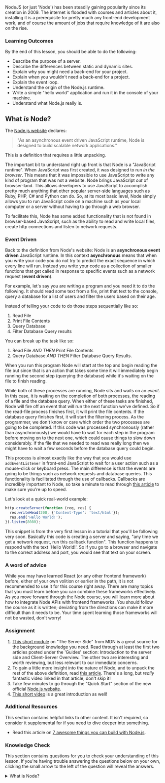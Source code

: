 NodeJS (or just 'Node') has been steadily gaining popularity since its creation in 2009. The internet is flooded with courses and articles about it, installing it is a prerequisite for pretty much any front-end development work, and of course the amount of jobs that require knowledge of it are also on the rise.

### Learning Outcomes
By the end of this lesson, you should be able to do the following:

 - Describe the purpose of a server.
 - Describe the differences between static and dynamic sites.
 - Explain why you might need a back-end for your project.
 - Explain when you wouldn't need a back-end for a project.
 - Explain the event loop.
 - Understand the origin of the Node.js runtime.
 - Write a simple "hello world" application and run it in the console of your machine.
 - Understand what Node.js really is.

## What _is_ Node?  

The [Node.js website](https://nodejs.org/en/about/) declares:

> "As an asynchronous event driven JavaScript runtime, Node is designed to build scalable network applications."

This is a definition that requires a little unpacking.

The important bit to understand right up front is that Node is a "JavaScript runtime".  When JavaScript was first created, it was designed to run *in the browser*. This means that it was impossible to use JavaScript to write any kind of program that was not a website. Node brings JavaScript _out_ of browser-land. This allows developers to use JavaScript to accomplish pretty much anything that other popular server-side languages such as Ruby, PHP, C# and Python can do. So, at its most basic level, Node simply allows you to run JavaScript code on a machine such as your local computer or a server without having to go through a web browser.

To facilitate this, Node has some added functionality that is not found in browser-based JavaScript, such as the ability to read and write local files, create http connections and listen to network requests.

### Event Driven
Back to the definition from Node's website: Node is an **asynchronous event driven** JavaScript runtime. In this context **asynchronous** means that when you write your code you do not try to predict the exact sequence in which every line will run. Instead you write your code as a collection of smaller functions that get called in response to specific events such as a network request (**event driven**).

For example, let's say you are writing a program and you need it to do the following. It should read some text from a file, print that text to the console, query a database for a list of users and filter the users based on their age.

Instead of telling your code to do those steps sequentially like so:

1. Read File
2. Print File Contents
3. Query Database
4. Filter Database Query results

You can break up the task like so:

1. Read File _AND THEN_ Print File Contents
2. Query Database _AND THEN_ Filter Database Query Results.

When you run this program Node will start at the top and begin reading the file but since that is an action that takes some time it will immediately begin running the second step (querying the database) while it's waiting on the file to finish reading.

While both of these processes are running, Node sits and waits on an _event_.  In this case, it is waiting on the completion of both processes, the reading of a file and the database query. When either of these tasks are finished, Node will fire off an event that will run the next function we've defined. So if the read-file process finishes first, it will print the file contents. If the database query finishes first, it will start the filtering process. As the programmer, we don't know or care which order the two processes are going to be completed. If this code was processed synchronously (rather than asynchronously) we would have to wait for each step in the program before moving on to the next one, which could cause things to slow down considerably.  If the file that we needed to read was really long then we might have to wait a few seconds before the database query could begin.

This process is almost exactly like the way that you would use `addEventListener` in front-end JavaScript to wait for a user action such as a mouse-click or keyboard press.  The main difference is that the events are going to be things such as network requests and database queries. This functionality is facilitated through the use of callbacks. Callbacks are incredibly important to Node, so take a minute to read through [this article](https://briggs.dev/blog/understanding-callbacks) to make sure you're up to speed.

Let's look at a quick real-world example:

~~~javascript
http.createServer(function (req, res) {
  res.writeHead(200, {'Content-Type': 'text/html'});
  res.end('Hello World!');
}).listen(8080);
~~~

This snippet is from the very first lesson in a tutorial that you'll be following very soon. Basically this code is creating a server and saying, "any time we get a network request, run this callback function".  This function happens to respond with the text 'Hello World!'. So if you go to a browser and navigate to the correct address and port, you would see that text on your screen.

### A word of advice

While you may have learned React (or any other frontend framework) before, either of your own volition or earlier in the path, it is not recommended to use it for this course right away. There are many topics that you must learn before you can combine these frameworks effectively. As you move forward through the Node course, you will learn more about how to integrate Node APIs with frontend frameworks. You should follow the course as it is written; deviating from the directions can make it more difficult than it needs to be. Your time spent learning those frameworks will not be wasted, don't worry!

### Assignment

<div class="lesson-content__panel" markdown="1">

1. [This short module](https://developer.mozilla.org/en-US/docs/Learn/Server-side/First_steps) on "The Server Side" from MDN is a great source for the background knowledge you need. Read through at least the first two articles posted under the 'Guides' section: Introduction to the server side and Client-Server Overview. The other two are interesting and worth reviewing, but less relevant to our immediate concerns.
2. To gain a little more insight into the nature of Node, and to unpack the rest of the above definition, read [this article](https://medium.freecodecamp.org/what-exactly-is-node-js-ae36e97449f5). There's a long, but *really* fantastic video linked in that article, don't skip it!
3. Take few minutes to go through the "Quick Start" section of the new official [Node.js website](https://nodejs.dev/learn).
4. [This short video](https://www.youtube.com/watch?v=uVwtVBpw7RQ) is a great introduction as well!

</div>

### Additional Resources
This section contains helpful links to other content. It isn't required, so consider it supplemental for if you need to dive deeper into something.

- Read this article on [7 awesome things you can build with Node.js](https://blog.teamtreehouse.com/7-awesome-things-can-build-node-js).

### Knowledge Check
This section contains questions for you to check your understanding of this lesson. If you're having trouble answering the questions below on your own, clicking the small arrow to the left of the question will reveal the answers.

<details>
<summary>What is Node?</summary>
<ul><ul>
  <li>Node.js is an open-source, cross-platform JavaScript runtime environment built to be run outside of the browser.</li>
</ul></ul>
</details>
